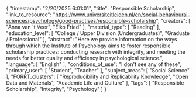{
    "timestamp": "2/20/2025 6:01:01",
    "title": "Responsible Scholarship",
    "link_to_resource": "https://www.universiteitleiden.nl/en/social-behavioural-sciences/psychology/good-practises/responsible-scholarship",
    "creators": [
        "Anna van 't Veer",
        "Eiko Fried"
    ],
    "material_type": [
        "Reading"
    ],
    "education_level": [
        "College / Upper Division (Undergraduates)",
        "Graduate / Professional"
    ],
    "abstract": "Here we provide information on the ways through which the Institute of Psychology aims to foster responsible scholarship practices: conducting research with integrity, and meeting the needs for better quality and efficiency in psychological science.",
    "language": [
        "English"
    ],
    "conditions_of_use": "I don't see any of these",
    "primary_user": [
        "Student",
        "Teacher"
    ],
    "subject_areas": [
        "Social Science"
    ],
    "FORRT_clusters": [
        "Reproducibility and Replicability Knowledge",
        "Open Data and Materials",
        "Academic Life and Culture"
    ],
    "tags": [
        "Responsible Scholarship",
        "Integrity",
        "Psychology"
    ]
}